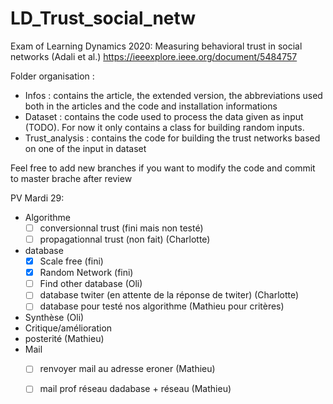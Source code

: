 # LD_Trust_social_netw
Exam of Learning Dynamics 2020: Measuring  behavioral trust in social networks (Adali et al.)
https://ieeexplore.ieee.org/document/5484757

Folder organisation : 
  - Infos : 
    contains the article, the extended version, the abbreviations used both in the articles and the code and installation informations
  - Dataset :
    contains the code used to process the data given as input (TODO). For now it only contains a class for building random inputs.
  - Trust_analysis :
    contains the code for building the trust networks based on one of the input in dataset
    
Feel free to add new branches if you want to modify the code and commit to master brache after review


PV Mardi 29:

  - Algorithme
      - [ ] conversionnal trust (fini mais non testé)
      - [ ] propagationnal trust (non fait) (Charlotte)
  - database
      - [x] Scale free (fini)
      - [x] Random Network (fini)
      - [ ] Find other database (Oli)
      - [ ] database twiter (en attente de la réponse de twiter) (Charlotte)
      - [ ] database pour testé nos algorithme (Mathieu pour critères)
  - Synthèse (Oli)
  - Critique/amélioration 
  - posterité (Mathieu)
  - Mail
      - [ ] renvoyer mail au adresse eroner (Mathieu)
      - [ ] mail prof réseau dadabase + réseau (Mathieu)
      
